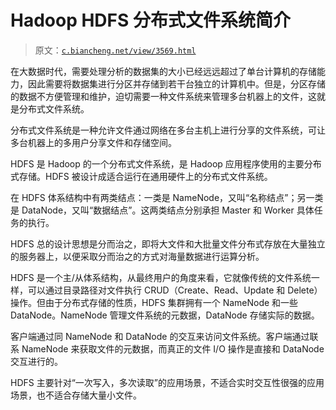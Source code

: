 # Hadoop HDFS 分布式文件系统简介

> 原文：[`c.biancheng.net/view/3569.html`](http://c.biancheng.net/view/3569.html)

在大数据时代，需要处理分析的数据集的大小已经远远超过了单台计算机的存储能力，因此需要将数据集进行分区并存储到若干台独立的计算机中。但是，分区存储的数据不方便管理和维护，迫切需要一种文件系统来管理多台机器上的文件，这就是分布式文件系统。

分布式文件系统是一种允许文件通过网络在多台主机上进行分享的文件系统，可让多台机器上的多用户分享文件和存储空间。

HDFS 是 Hadoop 的一个分布式文件系统，是 Hadoop 应用程序使用的主要分布式存储。HDFS 被设计成适合运行在通用硬件上的分布式文件系统。

在 HDFS 体系结构中有两类结点：一类是 NameNode，又叫“名称结点”；另一类是 DataNode，又叫“数据结点”。这两类结点分别承担 Master 和 Worker 具体任务的执行。

HDFS 总的设计思想是分而治之，即将大文件和大批量文件分布式存放在大量独立的服务器上，以便采取分而治之的方式对海量数据进行运算分析。

HDFS 是一个主/从体系结构，从最终用户的角度来看，它就像传统的文件系统一样，可以通过目录路径对文件执行 CRUD（Create、Read、Update 和 Delete）操作。但由于分布式存储的性质，HDFS 集群拥有一个 NameNode 和一些 DataNode。NameNode 管理文件系统的元数据，DataNode 存储实际的数据。

客户端通过同 NameNode 和 DataNode 的交互来访问文件系统。客户端通过联系 NameNode 来获取文件的元数据，而真正的文件 I/O 操作是直接和 DataNode 交互进行的。

HDFS 主要针对“一次写入，多次读取”的应用场景，不适合实时交互性很强的应用场景，也不适合存储大量小文件。